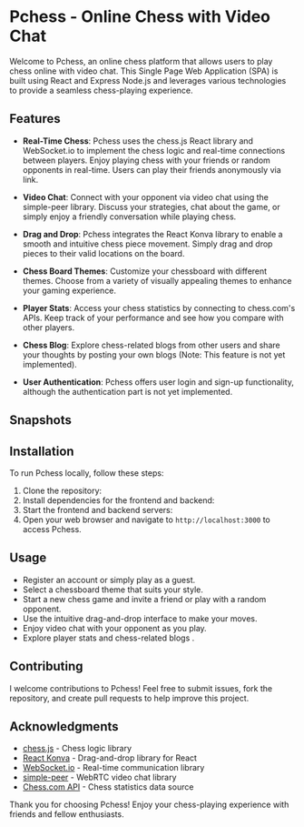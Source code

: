 # Pchess - Online Chess with Video Chat

Welcome to Pchess, an online chess platform that allows users to play chess online with video chat. This Single Page Web Application (SPA) is built using React and Express Node.js and leverages various technologies to provide a seamless chess-playing experience.


## Features

- **Real-Time Chess**: Pchess uses the chess.js React library and WebSocket.io to implement the chess logic and real-time connections between players. Enjoy playing chess with your friends or random opponents in real-time. Users can play their friends anonymously via link.

- **Video Chat**: Connect with your opponent via video chat using the simple-peer library. Discuss your strategies, chat about the game, or simply enjoy a friendly conversation while playing chess.

- **Drag and Drop**: Pchess integrates the React Konva library to enable a smooth and intuitive chess piece movement. Simply drag and drop pieces to their valid locations on the board.

- **Chess Board Themes**: Customize your chessboard with different themes. Choose from a variety of visually appealing themes to enhance your gaming experience.

- **Player Stats**: Access your chess statistics by connecting to chess.com's APIs. Keep track of your performance and see how you compare with other players.

- **Chess Blog**: Explore chess-related blogs from other users and share your thoughts by posting your own blogs (Note: This feature is not yet implemented).

- **User Authentication**: Pchess offers user login and sign-up functionality, although the authentication part is not yet implemented.

## Snapshots


## Installation

To run Pchess locally, follow these steps:

1. Clone the repository:
2. Install dependencies for the frontend and backend:
3. Start the frontend and backend servers:
4. Open your web browser and navigate to `http://localhost:3000` to access Pchess.

## Usage

- Register an account or simply play as a guest.
- Select a chessboard theme that suits your style.
- Start a new chess game and invite a friend or play with a random opponent.
- Use the intuitive drag-and-drop interface to make your moves.
- Enjoy video chat with your opponent as you play.
- Explore player stats and chess-related blogs .

## Contributing

I welcome contributions to Pchess! Feel free to submit issues, fork the repository, and create pull requests to help improve this project.



## Acknowledgments

- [chess.js](https://github.com/jhlywa/chess.js) - Chess logic library
- [React Konva](https://konvajs.org/) - Drag-and-drop library for React
- [WebSocket.io](https://socket.io/) - Real-time communication library
- [simple-peer](https://github.com/feross/simple-peer) - WebRTC video chat library
- [Chess.com API](https://www.chess.com/news/view/published-data-api) - Chess statistics data source

Thank you for choosing Pchess! Enjoy your chess-playing experience with friends and fellow enthusiasts.

